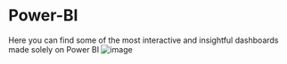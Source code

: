 # Power-BI
Here you can find some of the most interactive and insightful dashboards made solely on Power BI
![image](https://github.com/user-attachments/assets/22d5d700-4297-44c4-be6e-3a6a4a77b110)

